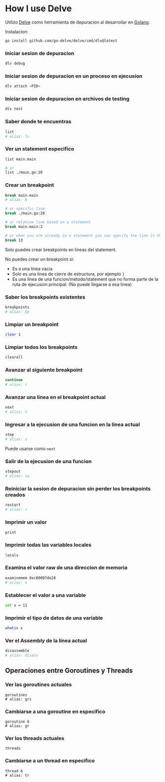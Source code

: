 # How I use Delve

Utilizo [Delve](https://github.com/go-delve/delve) como herramienta de depuracion al desarrollar en [Golang](https://go.dev/).

Instalacion:
```sh
go install github.com/go-delve/delve/cmd/dlv@latest
```

### Iniciar sesion de depuracion

```sh
dlv debug
```

### Iniciar sesion de depuracion en un proceso en ejecusion

```sh
dlv attach <PID>
```

### Iniciar sesion de depuracion en archivos de testing

```sh
dlv test
```

### Saber donde te encuentras

```sh
list
# alias: ls
```

### Ver un statement especifico

```sh
list main.main

# or
list ./main.go:10
```

### Crear un breakpoint

```sh
break main.main
# alias: b

# or specific line
break ./main.go:20

# or relative line based on a statement
break main.main:2

# or when you are already in a statement you can specify the line in the file
break 13
```

Solo puedes crear breakpoints en lineas del statement.

No puedes crear un breakpoint si:

* Es a una linea vacia
* Solo es una linea de cierre de estructura, por ejemplo `}`
* Es una linea de una funcion/metodo/statement que no forma parte de la ruta de ejecusion principal. (No puede llegarse a esa linea)

### Saber los breakpoints existentes

```sh
breakpoints
# alias: bp
```

### Limpiar un breakpoint

```sh
clear 1
```

### Limpiar todos los breakpoints

```sh
clearall
```

### Avanzar al siguiente breakpoint

```sh
continue
# alias: c
```

### Avanzar una linea en el breakpoint actual

```sh
next
# alias: n
```

### Ingresar a la ejecusion de una funcion en la linea actual

```sh
step
# alias: s
```

Puede usarse como `next`

### Salir de la ejecusion de una funcion

```sh
stepout
# alias: so
```

### Reiniciar la sesion de depuracion sin perder los breakpoints creados

```sh
restart
# alias: r
```

### Imprimir un valor

```sh
print
```

### Imprimir todas las variables locales

```sh
locals
```

### Examina el valor raw de una direccion de memoria

```sh
examinemem 0xc00007de28
# alias: x
```

### Establecer el valor a una variable

```sh
set x = 11
```

### Imprimir el tipo de datos de una variable

```sh
whatis x
```

### Ver el Assembly de la linea actual

```sh
disassemble
# alias: disass
```

## Operaciones entre Goroutines y Threads

### Ver las goroutines actuales

```
goroutines
# alias: grs
```

### Cambiarse a una goroutine en especifico

```
goroutine 6
# alias: gr
```

### Ver los threads actuales

```
threads
```

### Cambiarse a un thread en especifico

```
thread 6
# alias: tr
```
